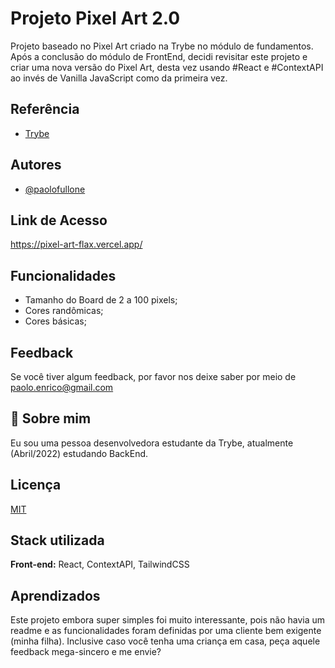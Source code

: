
# Projeto Pixel Art 2.0

Projeto baseado no Pixel Art criado na Trybe no módulo de fundamentos. Após a conclusão do 
módulo de FrontEnd, decidi revisitar este projeto e criar uma nova versão do Pixel Art, desta vez 
usando #React e #ContextAPI ao invés de Vanilla JavaScript como da primeira vez.


## Referência

 - [Trybe](https://www.betrybe.com/)


## Autores

- [@paolofullone](https://www.github.com/paolofullone)


## Link de Acesso

https://pixel-art-flax.vercel.app/




## Funcionalidades

- Tamanho do Board de 2 a 100 pixels;
- Cores randômicas;
- Cores básicas;




## Feedback

Se você tiver algum feedback, por favor nos deixe saber por meio de paolo.enrico@gmail.com


## 🚀 Sobre mim
Eu sou uma pessoa desenvolvedora estudante da Trybe, atualmente (Abril/2022) estudando BackEnd.



## Licença

[MIT](https://choosealicense.com/licenses/mit/)


## Stack utilizada

**Front-end:** React, ContextAPI, TailwindCSS





## Aprendizados

Este projeto embora super simples foi muito interessante, pois não havia um readme e 
as funcionalidades foram definidas por uma cliente bem exigente (minha filha).
Inclusive caso você tenha uma criança em casa, peça aquele feedback mega-sincero e me envie?

